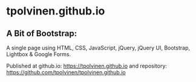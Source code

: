 # tpolvinen.github.io
## A Bit of Bootstrap:

A single page using HTML, CSS, JavaScript, jQuery, jQuery UI, Bootstrap, Lightbox & Google Forms.

Published at github.io: https://tpolvinen.github.io
and repository: https://github.com/tpolvinen/tpolvinen.github.io
